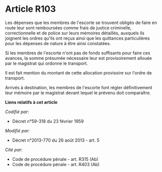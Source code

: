 # Article R103

Les dépenses que les membres de l'escorte se trouvent obligés de faire en route leur sont remboursées comme frais de justice
criminelle, correctionnelle et de police sur leurs mémoires détaillés, auxquels ils joignent les ordres qu'ils ont reçus
ainsi que les quittances particulières pour les dépenses de nature à être ainsi constatées.

Si les membres de l'escorte n'ont pas de fonds suffisants pour faire ces avances, la somme présumée nécessaire leur est
provisoirement allouée par le magistrat qui ordonne le transport.

Il est fait mention du montant de cette allocation provisoire sur l'ordre de transport.

Arrivés à destination, les membres de l'escorte font régler définitivement leur mémoire par le magistrat devant lequel le
prévenu doit comparaître.

**Liens relatifs à cet article**

_Codifié par_:

  - Décret n°59-318 du 23 février 1959

_Modifié par_:

  - Décret n°2013-770 du 26 août 2013 - art. 5

_Cité par_:

  - Code de procédure pénale - art. R315 (Ab)
  - Code de procédure pénale - art. R403 (Ab)

